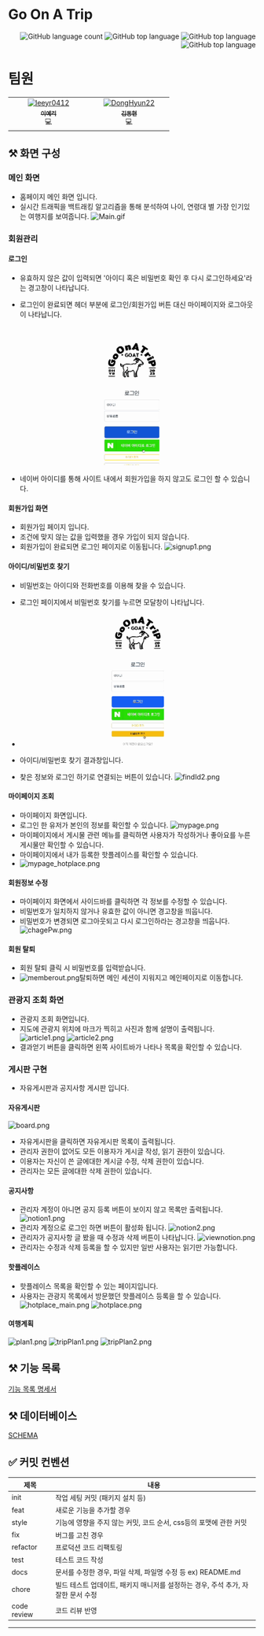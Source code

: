 # Go On A Trip

<div align="right">

![GitHub language count](https://img.shields.io/github/languages/count/SSAFY9-GOAT/Go_On_A_Trip-server)
![GitHub top language](https://img.shields.io/github/languages/top/SSAFY9-GOAT/Go_On_A_Trip-server)
![GitHub top language](https://img.shields.io/github/commit-activity/w/SSAFY9-GOAT/Go_On_A_Trip-server)
![GitHub top language](https://img.shields.io/github/last-commit/SSAFY9-GOAT/Go_On_A_Trip-server)

</div>

# 팀원

<table align="center">
    <tr align="center">
        <td style="min-width: 150px;"><a href="https://github.com/leeyr0412">
            <img src="https://avatars.githubusercontent.com/u/64480162?v=4?s=100" width="200px;" alt="leeyr0412"/><br />
            <sub><b>이예리</b></sub></a>  
            <br />💻
        </td>
        <td style="min-width: 150px;"><a href="https://github.com/DongHyun22">
            <img src="https://avatars.githubusercontent.com/u/79788971?v=4?s=100" width="200px;" alt="DongHyun22"/><br />
            <sub><b>김동현</b></sub></a>
            <br />💻
        </td>
    </tr>
</table>

## ⚒️ 화면 구성

### 메인 화면

- 홈페이지 메인 화면 입니다.
- 실시간 트래픽을 백트래킹 알고리즘을 통해 분석하여 나이, 연령대 별 가장 인기있는 여행지를 보여줍니다.
  ![Main.gif](display%2FMain.gif)

### 회원관리

#### 로그인

- 유효하지 않은 값이 입력되면 '아이디 혹은 비밀번호 확인 후 다시 로그인하세요'라는 경고창이 나타납니다.

- 로그인이 완료되면 헤더 부분에 로그인/회원가입 버튼 대신 마이페이지와 로그아웃이 나타납니다.

![naverlogin.gif](display%2Fnaverlogin.gif)
- 네이버 아이디를 통해 사이트 내에서 회원가입을 하지 않고도 로그인 할 수 있습니다.

#### 회원가입 화면

- 회원가입 페이지 입니다.
- 조건에 맞지 않는 값을 입력했을 경우 가입이 되지 않습니다.
- 회원가입이 완료되면 로그인 페이지로 이동됩니다.
  ![signup1.png](display%2Fsignup1.png)

#### 아이디/비밀번호 찾기

- 비밀번호는 아이디와 전화번호를 이용해 찾을 수 있습니다.
- 로그인 페이지에서 비밀번호 찾기를 누르면 모달창이 나타납니다.
- ![findpw.gif](display%2Ffindpw.gif)

- 아이디/비밀번호 찾기 결과창입니다.
- 찾은 정보와 로그인 하기로 연결되는 버튼이 있습니다.
  ![findId2.png](display%2FfindId2.png)

#### 마이페이지 조회

- 마이페이지 화면입니다.
- 로그인 한 유저가 본인의 정보를 확인할 수 있습니다.
  ![mypage.png](display%2Fmypage.png)
- 마이페이지에서 게시물 관련 메뉴를 클릭하면 사용자가 작성하거나 좋아요를 누른 게시물만 확인할 수 있습니다.
- 마이페이지에서 내가 등록한 핫플레이스를 확인할 수 있습니다.
- ![mypage_hotplace.png](display%2Fmypage_hotplace.png)

#### 회원정보 수정

- 마이페이지 화면에서 사이드바를 클릭하면 각 정보를 수정할 수 있습니다.
- 비밀번호가 일치하지 않거나 유효한 값이 아니면 경고창을 띄웁니다.
- 비밀번호가 변경되면 로그아웃되고 다시 로그인하라는 경고창을 띄웁니다.
  ![chagePw.png](display%2FchagePw.png)

#### 회원 탈퇴

- 회원 탈퇴 클릭 시 비밀번호를 입력받습니다.
- ![memberout.png](display%2Fmemberout.png)탈퇴하면 메인 세션이 지워지고 메인페이지로 이동합니다.

### 관광지 조회 화면

- 관광지 조회 화면입니다.
- 지도에 관광지 위치에 마크가 찍히고 사진과 함께 설명이 출력됩니다.
  ![article1.png](display%2Farticle1.png)
  ![article2.png](display%2Farticle2.png)
- 결과얻기 버튼을 클릭하면 왼쪽 사이트바가 나타나 목록을 확인할 수 있습니다.

### 게시판 구현

- 자유게시판과 공지사항 게시판 입니다.

#### 자유게시판

  ![board.png](display%2Fboard.png)
- 자유게시판을 클릭하면 자유게시판 목록이 출력됩니다.
- 관리자 권한이 없어도 모든 이용자가 게시글 작성, 읽기 권한이 있습니다.
- 이용자는 자신이 쓴 글에대한 게시글 수정, 삭제 권한이 있습니다.
- 관리자는 모든 글에대한 삭제 권한이 있습니다.

#### 공지사항

- 관리자 계정이 아니면 공지 등록 버튼이 보이지 않고 목록만 출력됩니다.
  ![notion1.png](display%2Fnotion1.png)
- 관리자 계정으로 로그인 하면 버튼이 활성화 됩니다.
  ![notion2.png](display%2Fnotion2.png)
- 관리자가 공지사항 글 봤을 때 수정과 삭제 버튼이 나타납니다.
  ![viewnotion.png](display%2Fviewnotion.png)
- 관리자는 수정과 삭제 등록을 할 수 있지만 일반 사용자는 읽기만 가능합니다.

#### 핫플레이스

- 핫플레이스 목록을 확인할 수 있는 페이지입니다.
- 사용자는 관광지 목록에서 방문했던 핫플레이스 등록을 할 수 있습니다.
  ![hotplace_main.png](display%2Fhotplace_main.png)
  ![hotplace.png](display%2Fhotplace.png)

#### 여행계획

![plan1.png](display%2Fplan1.png)
![tripPlan1.png](display%2FtripPlan1.png)
![tripPlan2.png](display%2FtripPlan2.png)

## ⚒️ 기능 목록

[기능 목록 명세서](docs%2FREADME.md)

## ⚒️ 데이터베이스

[SCHEMA](docs%2Fsql%2Fschema.sql)

[//]: # "[ERD](https://www.erdcloud.com/d/rjTmz95cMnPXerZpW)"
[//]: # "![EnjoyTrip.png](display%2FEnjoyTrip.png)"

## ✅ 커밋 컨벤션

| 제목        | 내용                                                                             |
| ----------- | -------------------------------------------------------------------------------- |
| init        | 작업 세팅 커밋 (패키지 설치 등)                                                  |
| feat        | 새로운 기능을 추가할 경우                                                        |
| style       | 기능에 영향을 주지 않는 커밋, 코드 순서, css등의 포맷에 관한 커밋                |
| fix         | 버그를 고친 경우                                                                 |
| refactor    | 프로덕션 코드 리팩토링                                                           |
| test        | 테스트 코드 작성                                                                 |
| docs        | 문서를 수정한 경우, 파일 삭제, 파일명 수정 등 ex) README.md                      |
| chore       | 빌드 테스트 업데이트, 패키지 매니저를 설정하는 경우, 주석 추가, 자잘한 문서 수정 |
| code review | 코드 리뷰 반영                                                                   |

---

[//]: #
[//]: # "## 📁 폴더 구조"
